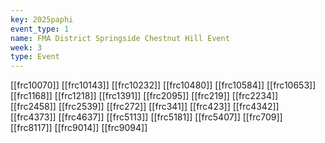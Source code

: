 ```yaml
---
key: 2025paphi
event_type: 1
name: FMA District Springside Chestnut Hill Event
week: 3
type: Event
---
```

[[frc10070]]
[[frc10143]]
[[frc10232]]
[[frc10480]]
[[frc10584]]
[[frc10653]]
[[frc1168]]
[[frc1218]]
[[frc1391]]
[[frc2095]]
[[frc219]]
[[frc2234]]
[[frc2458]]
[[frc2539]]
[[frc272]]
[[frc341]]
[[frc423]]
[[frc4342]]
[[frc4373]]
[[frc4637]]
[[frc5113]]
[[frc5181]]
[[frc5407]]
[[frc709]]
[[frc8117]]
[[frc9014]]
[[frc9094]]
